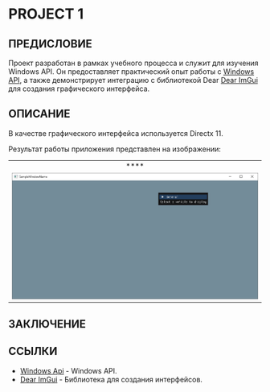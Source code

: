 # **PROJECT 1**

## ПРЕДИСЛОВИЕ

Проект разработан в рамках учебного процесса и служит для изучения Windows API. Он предоставляет практический опыт работы с [Windows API](https://learn.microsoft.com/en-us/windows/win32/api), а также демонстрирует интеграцию с библиотекой Dear [Dear ImGui](https://github.com/ocornut/imgui) для создания графического интерфейса.

## ОПИСАНИЕ

В качестве графического интерфейса используется Directx 11.

Результат работы приложения представлен на изображении:

|  |
| :--: |
| **** |
| ![1](/doc/images/1.PNG) |

## ЗАКЛЮЧЕНИЕ

## ССЫЛКИ

* [Windows Api](https://learn.microsoft.com/en-us/windows/win32/api) - Windows API.
* [Dear ImGui](https://github.com/ocornut/imgui) - Библиотека для создания интерфейсов.
